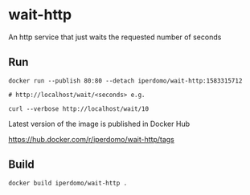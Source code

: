 # wait-http

An http service that just waits the requested number of seconds


## Run

    docker run --publish 80:80 --detach iperdomo/wait-http:1583315712

    # http://localhost/wait/<seconds> e.g.

	curl --verbose http://localhost/wait/10


Latest version of the image is published in Docker Hub

https://hub.docker.com/r/iperdomo/wait-http/tags

## Build

    docker build iperdomo/wait-http .
